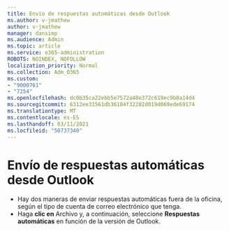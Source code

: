 ```yaml
---
title: Envío de respuestas automáticas desde Outlook
ms.author: v-jmathew
author: v-jmathew
manager: dansimp
ms.audience: Admin
ms.topic: article
ms.service: o365-administration
ROBOTS: NOINDEX, NOFOLLOW
localization_priority: Normal
ms.collection: Adm_O365
ms.custom:
- "9000761"
- "7254"
ms.openlocfilehash: dc0b35ca22ebb5e7572a48e372c619ec9b8a14d4
ms.sourcegitcommit: 6312ee31561db36104f32282d019d069ede69174
ms.translationtype: MT
ms.contentlocale: es-ES
ms.lasthandoff: 03/11/2021
ms.locfileid: "50737340"
---
```

# <a name="sending-automatic-replies-from-outlook"></a>Envío de respuestas automáticas desde Outlook

- Hay dos maneras de enviar respuestas automáticas fuera de la oficina, según el tipo de cuenta de correo electrónico que tenga.
- Haga **clic en** Archivo y, a continuación, seleccione **Respuestas automáticas** en función de la versión de Outlook.
